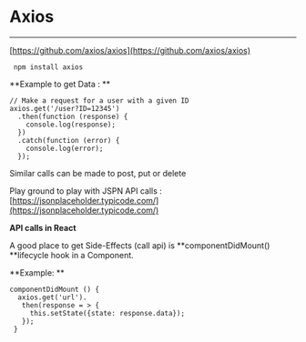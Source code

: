# Axios

---

[https://github.com/axios/axios](https://github.com/axios/axios)

```
 npm install axios
```

**Example to get Data : **

```
// Make a request for a user with a given ID
axios.get('/user?ID=12345')
  .then(function (response) {
    console.log(response);
  })
  .catch(function (error) {
    console.log(error);
  });
```

Similar calls can be made to post, put  or delete

Play ground to play with JSPN API calls : [https://jsonplaceholder.typicode.com/](https://jsonplaceholder.typicode.com/)

**API calls in React**

A good place to get Side-Effects \(call api\) is **componentDidMount\(\) **lifecycle hook in a Component.

**Example: **

```
componentDidMount () { 
  axios.get('url'). 
   then(response = > {
     this.setState({state: response.data});
   });
 }  
```



  

